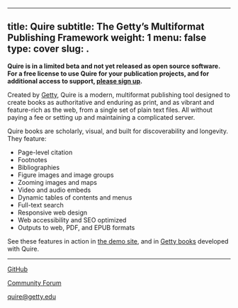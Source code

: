 
---
title: Quire
subtitle: The Getty’s Multiformat Publishing Framework
weight: 1
menu: false
type: cover
slug: .
---

**Quire is in a limited beta and not yet released as open source software. For a free license to use Quire for your publication projects, and for additional access to support, [please sign up](https://goo.gl/forms/Ih4SOHje0Z9dm3C73).**

Created by [Getty](https://www.getty.edu/), Quire is a modern, multiformat publishing tool designed to create books as authoritative and enduring as print, and as vibrant and feature-rich as the web, from a single set of plain text files. All without paying a fee or setting up and maintaining a complicated server.

Quire books are scholarly, visual, and built for discoverability and longevity. They feature:

- Page-level citation
- Footnotes
- Bibliographies
- Figure images and image groups
- Zooming images and maps
- Video and audio embeds
- Dynamic tables of contents and menus
- Full-text search
- Responsive web design
- Web accessibility and SEO optimized
- Outputs to web, PDF, and EPUB formats

See these features in action in [the demo site](https://gettypubs.github.io/quire-starter/), and in [Getty books](https://www.getty.edu/publications/digital/digitalpubs.html) developed with Quire.

---

[GitHub](https://github.com/thegetty/quire)

[Community Forum](https://github.com/thegetty/quire/discussions)

[quire@getty.edu](mailto:quire@getty.edu)